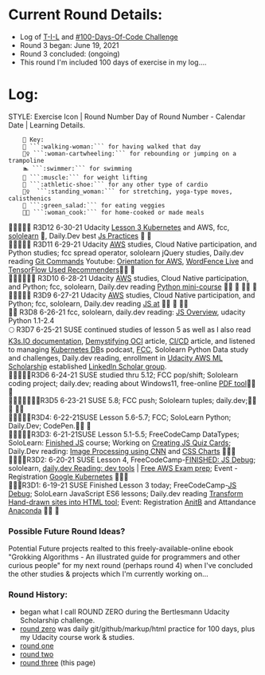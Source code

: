 # Current Round Details:
* Log of [T-I-L]((https://github.com/EO4wellness/T-I-L)) and [#100-Days-Of-Code Challenge](https://github.com/EO4wellness/100-days-of-code/)
* Round 3 began:  June 19, 2021
* Round 3 concluded: (ongoing) 
* This round I'm included 100 days of exercise in my log....

# Log:
STYLE: Exercise Icon | Round Number Day of Round Number - Calendar Date |  Learning Details. 
```
    🔑 Key: 
    🚶‍ ```:walking-woman:``` for having walked that day
    🤸‍♀️ ```:woman-cartwheeling:``` for rebounding or jumping on a trampoline 
    🏊 ```:swimmer:``` for swimming 
    💪 ```:muscle:``` for weight lifting 
    👟 ```:athletic-shoe:``` for any other type of cardio 
    🧍‍♀️  ```:standing_woman:``` for stretching, yoga-type moves, calisthenics
    🥗 ```:green_salad:``` for eating veggies
    👩‍🍳 ```:woman_cook:``` for home-cooked or made meals 
```

🤸‍♀️🧍‍♀️🚶‍ R3D12 6-30-21 Udacity [Lesson 3 Kubernetes](https://classroom.udacity.com/courses/ud615/lessons/7824962412/concepts/81991020800923) and AWS, fcc, [sololearn](https://www.sololearn.com/learning/1082) 👩‍, Daily.Dev best [Js Practices](https://code.tutsplus.com/tutorials/24-javascript-best-practices-for-beginners--net-5399) 🍳 🥗 <br>
🤸‍♀️🧍‍♀️🚶‍ R3D11 6-29-21 Udacity [AWS](https://github.com/EO4wellness/leary-leerie/tree/master/AI-ML-topics/AWS%20Scholarship) studies, Cloud Native participation, and Python studies; fcc spread operator, sololearn jQuery studies, Daily.dev reading [Git Commands](https://dev.to/devdefinitive/25-git-commands-i-use-daily-and-you-should-know-1kj5) Youtube: [Orientation for AWS](https://youtu.be/G9LtP9HcNHM), [WordFence Live](https://youtu.be/KV9N_8tbQW8) and [TensorFlow Used Recommenders](https://www.youtube.com/watch?v=BthUPVwA59s)👩‍🍳 🥗 <br>
🤸‍♀️🧍‍♀️🚶‍💪 R3D10 6-28-21 Udacity [AWS](https://github.com/EO4wellness/leary-leerie/tree/master/AI-ML-topics/AWS%20Scholarship) studies, Cloud Native participation, and Python; fcc, sololearn, Daily.dev reading [Python mini-course](https://realpython.com/courses/python-inner-functions/) 👩‍🍳 🥗 🏊‍♀️ 🍄 <br>
🤸‍♀️🧍‍♀️🚶‍ R3D9 6-27-21 Udacity [AWS](https://github.com/EO4wellness/leary-leerie/tree/master/AI-ML-topics/AWS%20Scholarship) studies, Cloud Native participation, and Python; fcc, sololearn, Daily.dev reading [JS at](https://dev.to/laurieontech/at-coming-soon-to-ecmascript-1k91) 👩‍🍳 🥗 🏊‍♀️<br>
🤸‍♀️ R3D8 6-26-21 fcc, sololearn, daily.dev reading: [JS Overview](https://medium.com/geekculture/all-you-need-to-know-about-javascript-143fba311477), udacity Python 1.1-2.4 <br>
🌕 R3D7 6-25-21 SUSE continued studies of lesson 5 as well as I also read [K3s.IO documentation](http://k3s.io/), [Demystifying OCI](https://www.docker.com/blog/demystifying-open-container-initiative-oci-specifications/) article, [CI/CD](https://faun.pub/build-a-complete-ci-cd-pipeline-and-its-infrastructure-with-aws-jenkins-bitbucket-docker-22c49ad4674a) article, and listened to managing [Kubernetes DB](https://hackernoon.com/the-hackernoon-podcast-managing-databases-on-kubernetes-with-anil-kumar-n1c377u)s podcast, [FCC](https://www.freecodecamp.org/learn/javascript-algorithms-and-data-structures/basic-data-structures/remove-items-using-splice), Sololearn Python Data study and challenges, Daily.dev reading, enrollment in [Udacity AWS ML Scholarship](https://github.com/EO4wellness/leary-leerie/blob/master/AI-ML-topics/AWS%20Scholarship/readme.md) established [LinkedIn Scholar group](https://www.linkedin.com/groups/12545753/). <br>
🤸‍♀️🧍‍♀️🚶‍R3D6 6-24-21 SUSE studied thru 5.12; FCC pop/shift; Sololearn coding project; daily.dev; reading about Windows11, free-online [PDF tool](https://www.sejda.com/)👩‍🍳 🥗 <br>
🤸‍♀️🧍‍♀️💪👟🚶‍R3D5 6-23-21 SUSE 5.8; FCC push; Sololearn tuples; daily.dev;👩‍🍳 🥗 🏊‍♀️ <br>
🤸‍♀️🧍‍♀️🚶‍R3D4: 6-22-21SUSE Lesson 5.6-5.7; FCC; SoloLearn Python; Daily.Dev; CodePen.👩‍🍳 🥗 <br>
🤸‍♀️🧍‍♀️🚶‍R3D3: 6-21-21SUSE Lesson 5.1-5.5; FreeCodeCamp DataTypes; SoloLearn: [Finished JS](https://github.com/EO4wellness/T-I-L/blob/main/JavaScript/SoloLearn-JS-Course/Images/cert-15619122-1024.pdf) course; Working on [Creating JS Quiz Cards](https://www.brainscape.com/p/3VYU5-LH-AUM18); Daily.Dev reading: [Image Processing using CNN](https://www.analyticsvidhya.com/blog/2021/06/image-processing-using-cnn-a-beginners-guide/) and [CSS Charts](https://css-tricks.com/how-to-create-css-charts-with-interesting-shapes-glyphs-and-emoji/) 👩‍🍳🥗<br> 
🤸‍♀️💪👟R3D2: 6-20-21 SUSE Lesson 4, FreeCodeCamp-[FINISHED: JS Debug](https://github.com/EO4wellness/T-I-L/blob/main/JavaScript/freecodecamp-notes/04_Debugging.md); sololearn,  [daily.dev Reading: dev tools](https://free-for.dev/#/) | [Free AWS Exam prep](https://pages.awscloud.com/Globa_traincert_Get_AWS_Certified_Developer_Associate.html); Event - Registration [Google Kubernetes](https://cloudonair.withgoogle.com/events/cloud-onboard-gke?utm_source=google&utm_medium=blog&utm_campaign=FY21-Q2-northam-NA1132-onlineevent-er-CloudOnBoardGKE&utm_content=blog) 👩‍🍳🥗<br> 
🤸‍♀️🚶‍R3D1: 6-19-21 SUSE Finished Lesson 3 today; FreeCodeCamp-[JS Debug](https://github.com/EO4wellness/T-I-L/blob/main/JavaScript/freecodecamp-notes/04_Debugging.md); SoloLearn JavaScript ES6 lessons; Daily.dev reading [Transform Hand-drawn sites into HTML tool](https://sketch2code.azurewebsites.net); Event: Registration [AnitB]() and Attandance [Anaconda]() 👩‍🍳 🥗 <br> 

### Possible Future Round Ideas?
Potential Future projects realted to this freely-available-online ebook "Grokking Algorithms - An illustrated guide for programmers and other curious people" for my next round (perhaps round 4) when I've concluded the other studies & projects which I'm currently working on... 

### Round History: 
* began what I call ROUND ZERO during the Bertlesmann Udacity Scholarship challenge. 
* [round zero](https://github.com/EO4wellness/100-days-of-code/blob/master/History-EO4Wellness/round-0_log.md) was daily git/github/markup/html practice for 100 days, plus my Udacity course work & studies. 
* [round one](https://github.com/EO4wellness/100-days-of-code/blob/master/History-EO4Wellness/round-1_log.md)
* [round two](https://github.com/EO4wellness/100-days-of-code/blob/master/History-EO4Wellness/round-2_log.md)
* [round three](https://github.com/EO4wellness/100-days-of-code/edit/master/History-EO4Wellness/round-3_log.md) (this page) 
